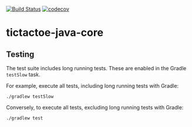 [![Build Status](https://travis-ci.org/AshleyByeUK/tictactoe.svg?branch=master)](https://travis-ci.org/AshleyByeUK/tictactoe-java)
[![codecov](https://codecov.io/gh/AshleyByeUK/tictactoe/branch/master/graph/badge.svg)](https://codecov.io/gh/AshleyByeUK/tictactoe-java)

# tictactoe-java-core

## Testing

The test suite includes long running tests. These are enabled in the Gradle `testSlow` task.

For example, execute all tests, including long running tests with Gradle:

```
./gradlew testSlow
```

Conversely, to execute all tests, excluding long running tests with Gradle:

```
./gradlew test
```
